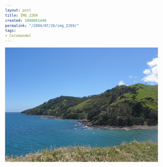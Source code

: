 ```yaml
---
layout: post
title: IMG_2269
created: 1090861448
permalink: "/2004/07/26/img_2269/"
tags:
- Coromandel
---
```


<img src="/image/images/img_2269-751.jpg"/>


